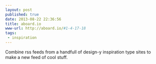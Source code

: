 ```yaml
---
layout: post
published: true
date: 2013-08-22 22:36:56
title: aboard.io
www-url: http://aboard.io/#1-4-17-18
tags: 
 - inspiration
---
```


Combine rss feeds from a handfull of design-y inspiration type sites to make a new feed of cool stuff.